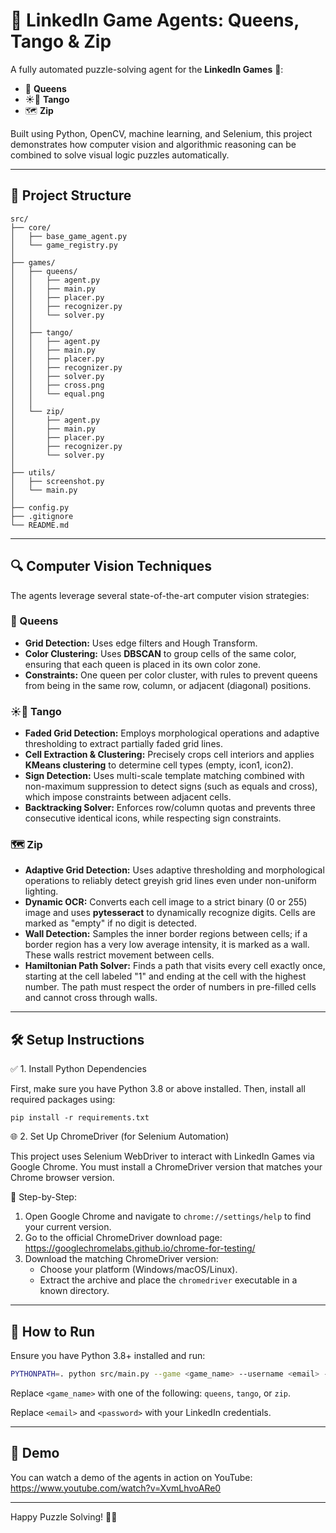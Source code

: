 # 🧠 LinkedIn Game Agents: Queens, Tango & Zip

A fully automated puzzle-solving agent for the **LinkedIn Games** 🧩:  
- 👑 **Queens**
- ☀️🌙 **Tango**
- 🗺️ **Zip**

Built using Python, OpenCV, machine learning, and Selenium, this project demonstrates how computer vision and algorithmic reasoning can be combined to solve visual logic puzzles automatically.

---

## 📁 Project Structure
```plaintext
src/
├── core/
│   ├── base_game_agent.py     
│   └── game_registry.py       
│
├── games/
│   ├── queens/
│   │   ├── agent.py
│   │   ├── main.py
│   │   ├── placer.py
│   │   ├── recognizer.py
│   │   └── solver.py
│   │
│   ├── tango/
│   │   ├── agent.py
│   │   ├── main.py
│   │   ├── placer.py
│   │   ├── recognizer.py
│   │   ├── solver.py
│   │   ├── cross.png
│   │   └── equal.png
│   │
│   └── zip/
│       ├── agent.py         
│       ├── main.py
│       ├── placer.py        
│       ├── recognizer.py    
│       └── solver.py        
│
├── utils/
│   ├── screenshot.py
│   └── main.py                
│
├── config.py                  
├── .gitignore
└── README.md
```
---

## 🔍 Computer Vision Techniques

The agents leverage several state-of-the-art computer vision strategies:

### 👑 Queens
- **Grid Detection:** Uses edge filters and Hough Transform.
- **Color Clustering:** Uses **DBSCAN** to group cells of the same color, ensuring that each queen is placed in its own color zone.
- **Constraints:** One queen per color cluster, with rules to prevent queens from being in the same row, column, or adjacent (diagonal) positions.

### ☀️🌙 Tango
- **Faded Grid Detection:** Employs morphological operations and adaptive thresholding to extract partially faded grid lines.
- **Cell Extraction & Clustering:** Precisely crops cell interiors and applies **KMeans clustering** to determine cell types (empty, icon1, icon2).
- **Sign Detection:** Uses multi-scale template matching combined with non-maximum suppression to detect signs (such as equals and cross), which impose constraints between adjacent cells.
- **Backtracking Solver:** Enforces row/column quotas and prevents three consecutive identical icons, while respecting sign constraints.

### 🗺️ Zip
- **Adaptive Grid Detection:** Uses adaptive thresholding and morphological operations to reliably detect greyish grid lines even under non-uniform lighting.
- **Dynamic OCR:** Converts each cell image to a strict binary (0 or 255) image and uses **pytesseract** to dynamically recognize digits. Cells are marked as "empty" if no digit is detected.
- **Wall Detection:** Samples the inner border regions between cells; if a border region has a very low average intensity, it is marked as a wall. These walls restrict movement between cells.
- **Hamiltonian Path Solver:** Finds a path that visits every cell exactly once, starting at the cell labeled "1" and ending at the cell with the highest number. The path must respect the order of numbers in pre-filled cells and cannot cross through walls.

---

## 🛠️ Setup Instructions

✅ 1. Install Python Dependencies

First, make sure you have Python 3.8 or above installed. Then, install all required packages using:

```pip install -r requirements.txt```


🌐 2. Set Up ChromeDriver (for Selenium Automation)

This project uses Selenium WebDriver to interact with LinkedIn Games via Google Chrome.
You must install a ChromeDriver version that matches your Chrome browser version.

📌 Step-by-Step:
1.	Open Google Chrome and navigate to `chrome://settings/help` to find your current version.
2. Go to the official ChromeDriver download page: https://googlechromelabs.github.io/chrome-for-testing/
3. Download the matching ChromeDriver version:
   - Choose your platform (Windows/macOS/Linux).
   - Extract the archive and place the `chromedriver` executable in a known directory.

---

## 🚀 How to Run

Ensure you have Python 3.8+ installed and run:

```bash
PYTHONPATH=. python src/main.py --game <game_name> --username <email> --password <password>
```

Replace `<game_name>` with one of the following: `queens`, `tango`, or `zip`.

Replace `<email>` and `<password>` with your LinkedIn credentials.

---

## 🎥 Demo
You can watch a demo of the agents in action on YouTube: https://www.youtube.com/watch?v=XvmLhvoARe0

---

Happy Puzzle Solving! 🚀🎉
